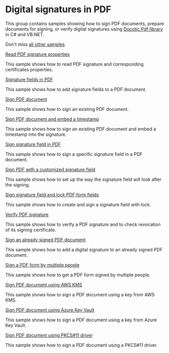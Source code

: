 # Digital signatures in PDF
This group contains samples showing how to sign PDF documents, prepare documents for signing, or verify digital signatures using [Docotic.Pdf library](https://bitmiracle.com/pdf-library/) in C# and VB.NET.

Don't miss [all other samples](/Samples).

[Read PDF signature properties](/Samples/Digital%20signatures/ReadSignatureProperties)

This sample shows how to read PDF signature and corresponding certificates properties.

[Signature fields in PDF](/Samples/Digital%20signatures/SignatureFields)

This sample shows how to add signature fields to a PDF document.

[Sign PDF document](/Samples/Digital%20signatures/SignDocument)

This sample shows how to sign an existing PDF document.

[Sign PDF document and embed a timestamp](/Samples/Digital%20signatures/SignDocumentEmbedTimestamp)

This sample shows how to sign an existing PDF document and embed a timestamp into the signature.

[Sign signature field in PDF](/Samples/Digital%20signatures/SignSignatureField)

This sample shows how to sign a specific signature field in a PDF document.

[Sign PDF with a customized signature field](/Samples/Digital%20signatures/SignSignatureFieldUsingCustomStyle)

This sample shows how to set up the way the signature field will look after the signing.

[Sign signature field and lock PDF form fields](/Samples/Digital%20signatures/SignSignatureFieldWithLock)

This sample shows how to create and sign a signature field with lock.

[Verify PDF signature](/Samples/Digital%20signatures/VerifySignature)

This sample shows how to verify a PDF signature and to check revocation of its signing certificate.

[Sign an already signed PDF document](/Samples/Digital%20signatures/SignAlreadySignedDocument)

This sample shows how to add a digital signature to an already signed PDF document.

[Sign a PDF form by multiple people](/Samples/Digital%20signatures/SignByMultiplePeople)

This sample shows how to get a PDF form signed by multiple people.

[Sign PDF document using AWS KMS](/Samples/Digital%20signatures/SignWithAwsKms)

This sample shows how to sign a PDF document using a key from AWS KMS.

[Sign PDF document using Azure Key Vault](/Samples/Digital%20signatures/SignWithAzureKeyVault)

This sample shows how to sign a PDF document using a key from Azure Key Vault.

[Sign PDF document using PKCS#11 driver](/Samples/Digital%20signatures/SignWithPkcs11)

This sample shows how to sign a PDF document using a PKCS#11 driver.